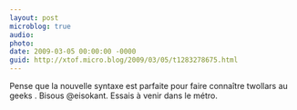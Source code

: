 ```yaml
---
layout: post
microblog: true
audio: 
photo: 
date: 2009-03-05 00:00:00 -0000
guid: http://xtof.micro.blog/2009/03/05/t1283278675.html
---
```

Pense que la nouvelle syntaxe est parfaite pour faire connaître twollars au geeks . Bisous @eisokant. Essais à venir dans le métro.
